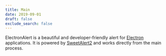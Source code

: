 ```yaml
---
title: Main
date: 2019-09-01
draft: false
exclude_search: false
---
```


ElectronAlert is a beautiful and developer-friendly alert for [Electron](https://electronjs.org/) applications. It is powered by [SweetAlert2](https://sweetalert2.github.io) and works directly from the main process.
